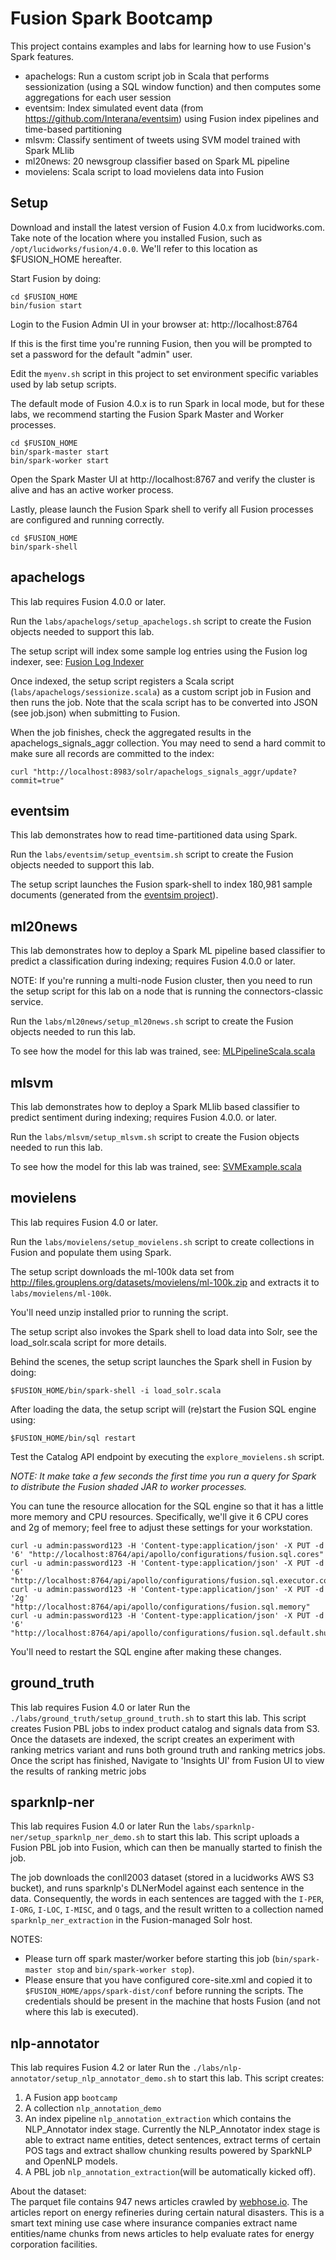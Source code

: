 Fusion Spark Bootcamp
========

This project contains examples and labs for learning how to use Fusion's Spark features.

* apachelogs: Run a custom script job in Scala that performs sessionization (using a SQL window function) and then computes some aggregations for each user session
* eventsim: Index simulated event data (from https://github.com/Interana/eventsim) using Fusion index pipelines and time-based partitioning
* mlsvm: Classify sentiment of tweets using SVM model trained with Spark MLlib
* ml20news: 20 newsgroup classifier based on Spark ML pipeline
* movielens: Scala script to load movielens data into Fusion

## Setup

Download and install the latest version of Fusion 4.0.x from lucidworks.com. Take note of the location where you installed Fusion, such as `/opt/lucidworks/fusion/4.0.0`. We'll refer to this location as $FUSION_HOME hereafter.

Start Fusion by doing:
```
cd $FUSION_HOME
bin/fusion start
```

Login to the Fusion Admin UI in your browser at: http://localhost:8764

If this is the first time you're running Fusion, then you will be prompted to set a password for the default "admin" user.

Edit the `myenv.sh` script in this project to set environment specific variables used by lab setup scripts.

The default mode of Fusion 4.0.x is to run Spark in local mode, but for these labs, we recommend starting the Fusion Spark Master and Worker processes.

```
cd $FUSION_HOME
bin/spark-master start
bin/spark-worker start
```

Open the Spark Master UI at http://localhost:8767 and verify the cluster is alive and has an active worker process.

Lastly, please launch the Fusion Spark shell to verify all Fusion processes are configured and running correctly.

```
cd $FUSION_HOME
bin/spark-shell
```

## apachelogs

This lab requires Fusion 4.0.0 or later.

Run the `labs/apachelogs/setup_apachelogs.sh` script to create the Fusion objects needed to support this lab.

The setup script will index some sample log entries using the Fusion log indexer, see: [Fusion Log Indexer](https://github.com/lucidworks/fusion-log-indexer "Fusion Log Indexer")

Once indexed, the setup script registers a Scala script (`labs/apachelogs/sessionize.scala`) as a custom script job in Fusion and then runs the job. Note that the scala script has to be converted into JSON (see job.json) when submitting to Fusion.

When the job finishes, check the aggregated results in the apachelogs_signals_aggr collection. You may need to send a hard commit to make sure all records are committed to the index:

```
curl "http://localhost:8983/solr/apachelogs_signals_aggr/update?commit=true"
```

## eventsim

This lab demonstrates how to read time-partitioned data using Spark.

Run the `labs/eventsim/setup_eventsim.sh` script to create the Fusion objects needed to support this lab.

The setup script launches the Fusion spark-shell to index 180,981 sample documents (generated from the [eventsim project](https://github.com/Interana/eventsim "eventsim")).


## ml20news

This lab demonstrates how to deploy a Spark ML pipeline based classifier to predict a classification during indexing; requires Fusion 4.0.0 or later.

NOTE: If you're running a multi-node Fusion cluster, then you need to run the setup script for this lab on a node that is running the connectors-classic service.

Run the `labs/ml20news/setup_ml20news.sh` script to create the Fusion objects needed to run this lab.

To see how the model for this lab was trained, see: [MLPipelineScala.scala](https://github.com/lucidworks/spark-solr/blob/master/src/main/scala/com/lucidworks/spark/example/ml/MLPipelineScala.scala "ML Pipeline Example")

## mlsvm

This lab demonstrates how to deploy a Spark MLlib based classifier to predict sentiment during indexing; requires Fusion 4.0.0. or later.

Run the `labs/mlsvm/setup_mlsvm.sh` script to create the Fusion objects needed to run this lab.

To see how the model for this lab was trained, see: [SVMExample.scala](https://github.com/lucidworks/spark-solr/blob/master/src/main/scala/com/lucidworks/spark/example/ml/SVMExample.scala "MLlib example")

## movielens

This lab requires Fusion 4.0 or later.

Run the `labs/movielens/setup_movielens.sh` script to create collections in Fusion and populate them using Spark.

The setup script downloads the ml-100k data set from http://files.grouplens.org/datasets/movielens/ml-100k.zip and extracts it to `labs/movielens/ml-100k`.

You'll need unzip installed prior to running the script.

The setup script also invokes the Spark shell to load data into Solr, see the load_solr.scala script for more details.

Behind the scenes, the setup script launches the Spark shell in Fusion by doing:

```
$FUSION_HOME/bin/spark-shell -i load_solr.scala
```

After loading the data, the setup script will (re)start the Fusion SQL engine using:

```
$FUSION_HOME/bin/sql restart
```

Test the Catalog API endpoint by executing the `explore_movielens.sh` script.

_NOTE: It make take a few seconds the first time you run a query for Spark to distribute the Fusion shaded JAR to worker processes._

You can tune the resource allocation for the SQL engine so that it has a little more memory and CPU resources. Specifically, we'll give it 6 CPU cores and 2g of memory; feel free to adjust these settings for your workstation.

```
curl -u admin:password123 -H 'Content-type:application/json' -X PUT -d '6' "http://localhost:8764/api/apollo/configurations/fusion.sql.cores"
curl -u admin:password123 -H 'Content-type:application/json' -X PUT -d '6' "http://localhost:8764/api/apollo/configurations/fusion.sql.executor.cores"
curl -u admin:password123 -H 'Content-type:application/json' -X PUT -d '2g' "http://localhost:8764/api/apollo/configurations/fusion.sql.memory"
curl -u admin:password123 -H 'Content-type:application/json' -X PUT -d '6' "http://localhost:8764/api/apollo/configurations/fusion.sql.default.shuffle.partitions"
```

You'll need to restart the SQL engine after making these changes.

## ground_truth

This lab requires Fusion 4.0 or later
Run the `./labs/ground_truth/setup_ground_truth.sh` to start this lab. This script creates Fusion PBL jobs to index product
catalog and signals data from S3. Once the datasets are indexed, the script creates an experiment with ranking metrics variant and runs both
ground truth and ranking metrics jobs. Once the script has finished, Navigate to 'Insights UI' from Fusion UI to view the results of ranking metric jobs


## sparknlp-ner
This lab requires Fusion 4.0 or later
Run the `labs/sparknlp-ner/setup_sparknlp_ner_demo.sh` to start this lab. This script uploads a Fusion PBL job into Fusion, which
can then be manually started to finish the job.

The job downloads the conll2003 dataset (stored in a lucidworks AWS S3 bucket), and runs sparknlp's DLNerModel against
each sentence in the data. Consequently, the words in each sentences are tagged with the `I-PER`, `I-ORG`, `I-LOC`, `I-MISC`, and `O` tags, and the result
written to a collection named `sparknlp_ner_extraction` in the Fusion-managed Solr host.

NOTES:
- Please turn off spark master/worker before starting this job (`bin/spark-master stop` and `bin/spark-worker stop`).
- Please ensure that you have configured core-site.xml and copied it to `$FUSION_HOME/apps/spark-dist/conf` before running the scripts. The credentials
  should be present in the machine that hosts Fusion (and not where this lab is executed).


## nlp-annotator
This lab requires Fusion 4.2 or later
Run the `./labs/nlp-annotator/setup_nlp_annotator_demo.sh` to start this lab. This script creates:
1. A Fusion app `bootcamp`
1. A collection `nlp_annotation_demo`
1. An index pipeline `nlp_annotation_extraction` which contains the NLP_Annotator index stage. Currently the NLP_Annotator index stage is able to extract name entities, detect sentences, extract terms of certain POS tags and extract shallow chunking results powered by SparkNLP and OpenNLP models.
1. A PBL job `nlp_annotation_extraction`(will be automatically kicked off).

About the dataset:  
The parquet file contains 947 news articles crawled by [webhose.io](https://webhose.io/products/news-feeds/). The articles report on energy refineries during certain natural disasters. This is a smart text mining use case where insurance companies extract name entities/name chunks from news articles to help evaluate rates for energy corporation facilities.
